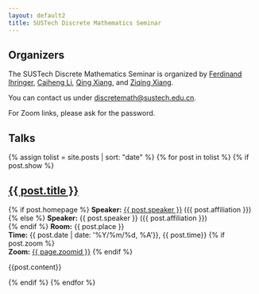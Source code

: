 ```yaml
---
layout: default2
title: SUSTech Discrete Mathematics Seminar
---
```


## Organizers

The SUSTech Discrete Mathematics Seminar is organized by [Ferdinand Ihringer](http://math.ihringer.org), [Caiheng Li](https://www.sustech.edu.cn/en/faculties/licaiheng.html), [Qing Xiang](https://www.sustech.edu.cn/en/faculties/xiangqing.html), and [Ziqing Xiang](http://www.ziqing.org).

You can contact us under [discretemath@sustech.edu.cn](mailto:discretemath@sustech.edu.cn).

For Zoom links, please ask for the password.

## Talks

{% assign tolist = site.posts | sort: "date" %}
{% for post in tolist %}
{% if post.show %}
<article>

<h2><a href="{{ post.url }}">{{ post.title }}</a></h2>

<p class="view">
{% if post.homepage %}
<strong>Speaker:</strong> <a href="{{post.homepage}}">{{ post.speaker }}</a> ({{ post.affiliation }})<br>
{% else %}
<strong>Speaker:</strong> {{ post.speaker }} ({{ post.affiliation }})<br>
{% endif %}
<strong>Room:</strong> {{ post.place }}<br>
<strong>Time:</strong> {{ post.date | date: '%Y/%m/%d, %A'}}, {{ post.time}}
{% if post.zoom %}
<br>
<strong>Zoom:</strong> <a href="https://us06web.zoom.us/j/{{post.zoomid}}">{{ page.zoomid }}</a>
{% endif %}
</p>

{{post.content}}

</article>
{% endif %}
{% endfor %}

<script> 
window.MathJax = {
  loader: {
    load: ['[tex]/textmacros']
  },
  tex: {
    inlineMath: [['$', '$']],
    processEscapes: true,
    packages: {
      '[+]': ['textmacros']
    }
  }
};
</script>
